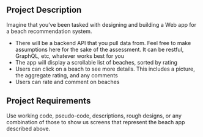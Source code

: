 ## Project Description

Imagine that you’ve been tasked with designing and building a Web app for a beach
recommendation system.

- There will be a backend API that you pull data from. Feel free to make assumptions
  here for the sake of the assessment. It can be restful, GraphQL, etc, whatever works
  best for you
- The app will display a scrollable list of beaches, sorted by rating
- Users can click on a beach to see more details. This includes a picture, the aggregate
  rating, and any comments
- Users can rate and comment on beaches

## Project Requirements

Use working code, pseudo-code, descriptions, rough designs, or any combination of those to
show us screens that represent the beach app described above.
